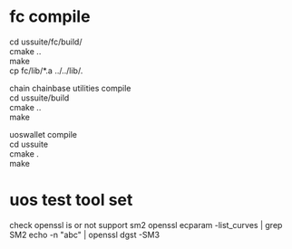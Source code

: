 #  fc  compile  

   cd   ussuite/fc/build/   
   cmake ..   
   make   
   cp fc/lib/*.a  ../../lib/.   

   chain  chainbase utilities  compile   
   cd ussuite/build  
   cmake ..   
   make  
       
   uoswallet compile   
   cd ussuite  
   cmake .   
   make   
  
 

# uos test tool set

check openssl is or   not  support sm2 
openssl ecparam -list_curves | grep SM2
echo -n "abc" | openssl dgst -SM3


